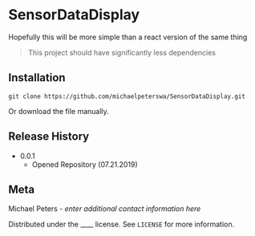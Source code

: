 # SensorDataDisplay
Hopefully this will be more simple than a react version of the same thing
> This project should have significantly less dependencies
## Installation
```
git clone https://github.com/michaelpeterswa/SensorDataDisplay.git
```
Or download the file manually.
## Release History
* 0.0.1
   * Opened Repository (07.21.2019)
## Meta
Michael Peters - *enter additional contact information here*

Distributed under the ____ license. See ``LICENSE`` for more information.